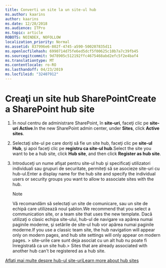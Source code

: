 ```yaml
---
title: Converti un site la un site-ul hub
ms.author: kaarins
author: kaarins
ms.date: 12/28/2018
ms.audience: ITPro
ms.topic: article
ROBOTS: NOINDEX, NOFOLLOW
localization_priority: Normal
ms.assetid: 837996e6-802f-4745-a590-500207835d11
ms.openlocfilehash: 6990714d75fe6ed5dcf5f00625c10b7a7c39fb45
ms.sourcegitcommit: 9d78905c512192ffc4675468abd2efc5f2e4baf4
ms.translationtype: MT
ms.contentlocale: ro-RO
ms.lasthandoff: 04/23/2019
ms.locfileid: "32407912"
---
```

# <a name="create-a-sharepoint-hub-site"></a><span data-ttu-id="d4cc5-102">Creaţi un site hub SharePoint</span><span class="sxs-lookup"><span data-stu-id="d4cc5-102">Create a SharePoint hub site</span></span>

1. <span data-ttu-id="d4cc5-103">În noul centru de administrare SharePoint, în **site-uri**, faceţi clic pe **site-uri Active**.</span><span class="sxs-lookup"><span data-stu-id="d4cc5-103">In the new SharePoint admin center, under **Sites**, click **Active sites**.</span></span> 
    
2. <span data-ttu-id="d4cc5-104">Selectaţi site-ul pe care doriţi să fie un site hub, faceţi clic pe **site-ul Hub**, şi apoi faceţi clic pe **registru ca site-ul hub**.</span><span class="sxs-lookup"><span data-stu-id="d4cc5-104">Select the site you want to be a hub site, click **Hub site**, and then click **Register as hub site**.</span></span> 
    
3. <span data-ttu-id="d4cc5-105">Introduceţi un nume afişat pentru site-ul hub şi specificaţi utilizatori individuali sau grupuri de securitate, permiteți să se asocieze site-uri cu hub-ul.</span><span class="sxs-lookup"><span data-stu-id="d4cc5-105">Enter a display name for the hub site and specify the individual users or security groups you want to allow to associate sites with the hub.</span></span>
    
    > [!NOTE]
    >  <span data-ttu-id="d4cc5-106">Vă recomandăm să selectați un site de comunicare, sau un site de echipă care utilizează noul şablon.</span><span class="sxs-lookup"><span data-stu-id="d4cc5-106">We recommend that you select a communication site, or a team site that uses the new template.</span></span> <span data-ttu-id="d4cc5-107">Dacă utilizaţi o clasic echipa site-ului, hub-ul de navigare va apărea numai paginile moderne, şi setările de site-ul hub vor apărea numai paginile moderne.</span><span class="sxs-lookup"><span data-stu-id="d4cc5-107">If you use a classic team site, the hub navigation will appear only on modern pages, and hub site settings will only appear on modern pages.</span></span> <span data-ttu-id="d4cc5-108">> site-urile care sunt deja asociat cu un alt hub nu poate fi înregistrată ca un site hub.</span><span class="sxs-lookup"><span data-stu-id="d4cc5-108">>  Sites that are already associated with another hub can't be registered as a hub site.</span></span> 
  
[<span data-ttu-id="d4cc5-109">Aflaţi mai multe despre hub-ul site-uri</span><span class="sxs-lookup"><span data-stu-id="d4cc5-109">Learn more about hub sites</span></span>](https://go.microsoft.com/fwlink/?linkid=869149)
  

